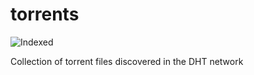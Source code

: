 torrents 
========
![Indexed](https://img.shields.io/badge/indexed-191072-blue)

Collection of torrent files discovered in the DHT network
